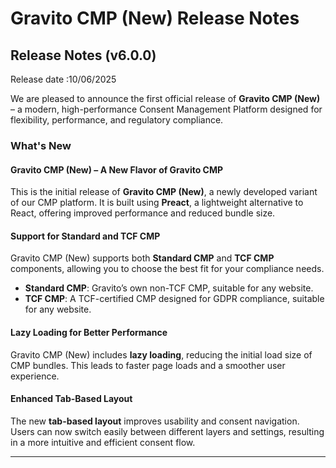 # Gravito CMP (New)  Release Notes


## Release Notes (v6.0.0)

Release date :10/06/2025

We are pleased to announce the first official release of **Gravito CMP (New)** – a modern, high-performance Consent Management Platform designed for flexibility, performance, and regulatory compliance.

### What's New

#### Gravito CMP (New) – A New Flavor of Gravito CMP
This is the initial release of **Gravito CMP (New)**, a newly developed variant of our CMP platform. It is built using **Preact**, a lightweight alternative to React, offering improved performance and reduced bundle size.

#### Support for Standard and TCF CMP
Gravito CMP (New) supports both **Standard CMP** and **TCF CMP** components, allowing you to choose the best fit for your compliance needs.
- **Standard CMP**: Gravito’s own non-TCF CMP, suitable for any website.
- **TCF CMP**: A TCF-certified CMP designed for GDPR compliance, suitable for any website.


#### Lazy Loading for Better Performance
Gravito CMP (New) includes **lazy loading**, reducing the initial load size of CMP bundles. This leads to faster page loads and a smoother user experience.

#### Enhanced Tab-Based Layout
The new **tab-based layout** improves usability and consent navigation. Users can now switch easily between different layers and settings, resulting in a more intuitive and efficient consent flow.

---

